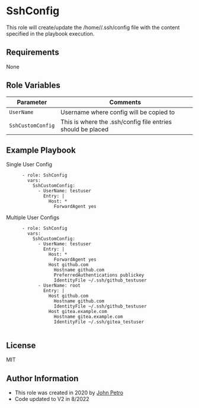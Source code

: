 SshConfig
=========

This role will create/update the /home/<username>/.ssh/config file with the content specified in the playbook execution.

Requirements
------------
None

Role Variables
--------------

| Parameter | Comments |
| --------- | -------- |
| `UserName`| Username where config will be copied to|
| `SshCustomConfig`| This is where the .ssh/config file entries should be placed|


Example Playbook
----------------

Single User Config
```
      - role: SshConfig
        vars:
          SshCustomConfig:
            - UserName: testuser
              Entry: |  
                Host: *
                  ForwardAgent yes

```

Multiple User Configs

```
      - role: SshConfig
        vars:
          SshCustomConfig:
            - UserName: testuser
              Entry: |  
                Host: *
                  ForwardAgent yes
                Host github.com
                  Hostname github.com
                  PreferredAuthentications publickey
                  IdentityFile ~/.ssh/github_testuser
            - UserName: root
              Entry: |  
                Host github.com
                  Hostname github.com
                  IdentityFile ~/.ssh/github_testuser
                Host gitea.example.com
                  Hostname gitea.example.com
                  IdentityFile ~/.ssh/gitea_testuser


```

License
-------
MIT

Author Information
------------------

* This role was created in 2020 by [John Petro](https://github.com/jcpetro97)
* Code updated to V2 in 8/2022
